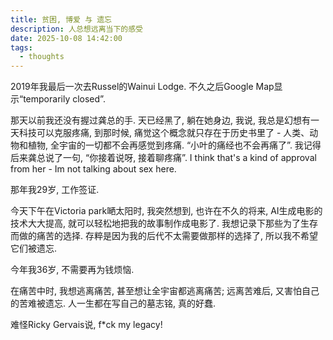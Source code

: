 ```yaml
---
title: 贫困, 博爱 与 遗忘
description: 人总想远离当下的感受
date: 2025-10-08 14:42:00
tags:
  - thoughts
---
```


2019年我最后一次去Russel的Wainui Lodge. 不久之后Google Map显示“temporarily closed”.

那天以前我还没有握过龚总的手. 天已经黑了, 躺在她身边, 我说, 我总是幻想有一天科技可以克服疼痛, 到那时候, 痛觉这个概念就只存在于历史书里了 - 人类、动物和植物, 全宇宙的一切都不会再感觉到疼痛. “小叶的痛经也不会再痛了”. 我记得后来龚总说了一句, “你接着说呀, 接着聊疼痛”. I think that's a kind of approval from her - Im not talking about sex here.

那年我29岁, 工作签证.

今天下午在Victoria park嗮太阳时, 我突然想到, 也许在不久的将来, AI生成电影的技术大大提高, 就可以轻松地把我的故事制作成电影了. 我想记录下那些为了生存而做的痛苦的选择. 存粹是因为我的后代不太需要做那样的选择了, 所以我不希望它们被遗忘.

今年我36岁, 不需要再为钱烦恼.

在痛苦中时, 我想逃离痛苦, 甚至想让全宇宙都逃离痛苦; 远离苦难后, 又害怕自己的苦难被遗忘. 人一生都在写自己的墓志铭, 真的好蠢. 

难怪Ricky Gervais说, f*ck my legacy!

